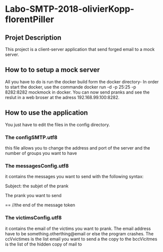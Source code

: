 # Labo-SMTP-2018-olivierKopp-florentPiller

## Projet Description 

This project is a client-server application that send forged email to a mock server.

## How to to setup a mock server

All you have to do is run the docker build form the docker directory-
In order to start the docker, use the commande docker run -d -p 25:25  -p 8282:8282 mockmock in docker.
You can now send pranks and see the reslut in a web broser at the adress 192.168.99.100:8282.

## How to use the application

You just have to edit the files in the config directory.

### The configSMTP.utf8

this file allows you to change the address and port of the server and the number of groups you want to have

### The messagesConfig.utf8 
it contains the messages you want to send with the following syntax:

Subject: the subjet of the prank 

The prank you want to send 

== //the end of the message token

### The victimsConfig.utf8

it contains the email of the victims you want to prank.
The email address have to be something.otherthing@email or else the program crashes.
The ccVvictimes is the list email you want to send a the copy to
the bccVicitmes is the list of the hidden copy of mail to 
